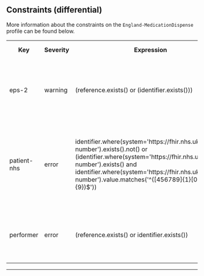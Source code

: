 ## Constraints (differential)

More information about the constraints on the <code>England-MedicationDispense</code> profile can be found below.

<table class="assets">
<tr>
<th width="15%">Key</th>
<th width="10%">Severity</th>
<th width="30%">Expression</th>
<th width="45%">Human Description</th>
</tr>
<tr>
<td>eps-2</td>
<td>warning</td>
<td>(reference.exists() or (identifier.exists()))</td>
<td>subject - An identifier reference or resource reference must be provided</td>
</tr>
<tr>
<td>patient-nhs</td>
<td>error</td>
<td>identifier.where(system=&#39;https://fhir.nhs.uk/Id/nhs-number&#39;).exists().not() or (identifier.where(system=&#39;https://fhir.nhs.uk/Id/nhs-number&#39;).exists()  and identifier.where(system=&#39;https://fhir.nhs.uk/Id/nhs-number&#39;).value.matches(&#39;^([456789]{1}[0-9]{9})$&#39;))</td>
<td>Supplied NHS Number is outside the English and Welsh NHS Number range or length of the number is wrong.</td>
</tr>
<tr>
<td>performer</td>
<td>error</td>
<td>(reference.exists() or identifier.exists())</td>
<td>An identifier reference or resource reference must be provided</td>
</tr>
</table>

---